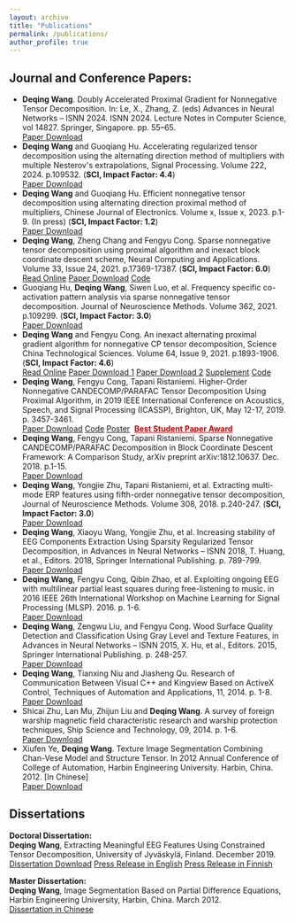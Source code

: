 ```yaml
---
layout: archive
title: "Publications"
permalink: /publications/
author_profile: true
---
```


Journal and Conference Papers:
------
- <b>Deqing Wang</b>. Doubly Accelerated Proximal Gradient for Nonnegative Tensor Decomposition. In: Le, X., Zhang, Z. (eds) Advances in Neural Networks – ISNN 2024. ISNN 2024. Lecture Notes in Computer Science, vol 14827. Springer, Singapore. pp. 55–65.<br /><a href="https://doi.org/10.1007/978-981-97-4399-5_6" target="_blank"><i class="fas fa-fw fa-file-pdf zoom"></i>Paper Download</a><br>
- <b>Deqing Wang</b> and Guoqiang Hu. Accelerating regularized tensor decomposition using the alternating direction method of multipliers with multiple Nesterov's extrapolations, Signal Processing. Volume 222, 2024. p.109532. (<b>SCI, Impact Factor: 4.4</b>)<br /><a href="https://doi.org/10.1016/j.sigpro.2024.109532" target="_blank"><i class="fas fa-fw fa-file-pdf zoom"></i>Paper Download</a><br>
- <b>Deqing Wang</b> and Guoqiang Hu. Efficient nonnegative tensor decomposition using alternating direction proximal method of multipliers, Chinese Journal of Electronics. Volume x, Issue x, 2023. p.1-9. (In press) (<b>SCI, Impact Factor: 1.2</b>)<br /><a href="https://cje.ejournal.org.cn/article/doi/10.23919/cje.2023.00.035" target="_blank"><i class="fas fa-fw fa-file-pdf zoom"></i>Paper Download</a><br>
- <b>Deqing Wang</b>, Zheng Chang and Fengyu Cong. Sparse nonnegative tensor decomposition using proximal algorithm and inexact block coordinate descent scheme, Neural Computing and Applications. Volume 33, Issue 24, 2021. p.17369-17387. (<b>SCI, Impact Factor: 6.0</b>)<br /><a href="https://rdcu.be/cyPBc" target="_blank"><i class="fas fa-fw fa-file-alt zoom"></i>Read Online</a>&nbsp;<a href="https://doi.org/10.1007/s00521-021-06325-8" target="_blank"><i class="fas fa-fw fa-file-pdf zoom"></i>Paper Download</a>&nbsp;<a href="https://github.com/wangdeqing/Nonnegative_Tensor_Decomposition" target="_blank"><i class="fas fa-fw fa-file-code zoom"></i>Code</a><br>
- Guoqiang Hu, <b>Deqing Wang</b>, Siwen Luo, et al. Frequency specific co-activation pattern analysis via sparse nonnegative tensor decomposition. Journal of Neuroscience Methods. Volume 362, 2021. p.109299. (<b>SCI, Impact Factor: 3.0</b>) <br /><a href="https://doi.org/10.1016/j.jneumeth.2021.109299" target="_blank"><i class="fas fa-fw fa-file-pdf zoom"></i>Paper Download</a><br>
- <b>Deqing Wang</b> and Fengyu Cong. An inexact alternating proximal gradient algorithm for nonnegative CP tensor decomposition, Science China Technological Sciences. Volume 64, Issue 9, 2021. p.1893-1906. (<b>SCI, Impact Factor: 4.6</b>)<br /><a href="https://rdcu.be/cpQTn" target="_blank"><i class="fas fa-fw fa-file-alt zoom"></i>Read Online</a>&nbsp;<a href="https://doi.org/10.1007/s11431-020-1840-4" target="_blank"><i class="fas fa-fw fa-file-pdf zoom"></i>Paper Download 1</a>&nbsp;<a href="http://engine.scichina.com/doi/10.1007/s11431-020-1840-4" target="_blank"><i class="fas fa-fw fa-file-pdf zoom"></i>Paper Download 2</a>&nbsp;<a href="https://static-content.springer.com/esm/art%3A10.1007%2Fs11431-020-1840-4/MediaObjects/11431_2020_1840_MOESM1_ESM.pdf" target="_blank"><i class="fas fa-fw fa-file-pdf zoom"></i>Supplement</a>&nbsp;<a href="https://github.com/wangdeqing/Inexact_Alternating_Proximal_Gradient" target="_blank"><i class="fas fa-fw fa-file-code zoom"></i>Code</a><br>
- <b>Deqing Wang</b>, Fengyu Cong, Tapani Ristaniemi. Higher-Order Nonnegative CANDECOMP/PARAFAC Tensor Decomposition Using Proximal Algorithm, in 2019 IEEE International Conference on Acoustics, Speech, and Signal Processing (ICASSP), Brighton, UK, May 12-17, 2019. p. 3457-3461.<br /><a href="https://doi.org/10.1109/ICASSP.2019.8683217" target="_blank"><i class="fas fa-fw fa-file-pdf zoom"></i>Paper Download</a>&nbsp;<a href="/files/codes/Code_NCP_PROX_BPP.zip" target="_blank"><i class="fas fa-fw fa-file-code zoom"></i>Code</a>&nbsp;<a href="https://sigport.org/documents/higher-order-nonnegative-candecompparafac-tensor-decomposition-using-proximal-algorithm" target="_blank"><i class="fas fa-fw fa-file-powerpoint zoom"></i>Poster</a>&nbsp;&nbsp;<a style="color:#CC0000" href="https://www.2019.ieeeicassp.org/2019.ieeeicassp.org/program.html#awards" target="_blank"><strong>Best Student Paper Award</strong></a><br>
- <b>Deqing Wang</b>, Fengyu Cong, Tapani Ristaniemi. Sparse Nonnegative CANDECOMP/PARAFAC Decomposition in Block Coordinate Descent Framework: A Comparison Study, arXiv preprint arXiv:1812.10637. Dec. 2018. p.1-15.<br /><a href="https://arxiv.org/abs/1812.10637" target="_blank"><i class="fas fa-fw fa-file-pdf zoom"></i>Paper Download</a><br>
- <b>Deqing Wang</b>, Yongjie Zhu, Tapani Ristaniemi, et al. Extracting multi-mode ERP features using fifth-order nonnegative tensor decomposition, Journal of Neuroscience Methods. Volume 308, 2018. p.240-247. (<b>SCI, Impact Factor: 3.0</b>)<br /><a href="https://doi.org/10.1016/j.jneumeth.2018.07.020" target="_blank"><i class="fas fa-fw fa-file-pdf zoom"></i>Paper Download</a><br>
- <b>Deqing Wang</b>, Xiaoyu Wang, Yongjie Zhu, et al. Increasing stability of EEG Components Extraction Using Sparsity Regularized Tensor Decomposition, in Advances in Neural Networks – ISNN 2018, T. Huang, et al., Editors. 2018, Springer International Publishing. p. 789-799.<br /><a href="https://doi.org/10.1007/978-3-319-92537-0_89" target="_blank"><i class="fas fa-fw fa-file-pdf zoom"></i>Paper Download</a><br>
- <b>Deqing Wang</b>, Fengyu Cong, Qibin Zhao, et al. Exploiting ongoing EEG with multilinear partial least squares during free-listening to music. in 2016 IEEE 26th International Workshop on Machine Learning for Signal Processing (MLSP). 2016. p. 1-6.<br /><a href="https://doi.org/10.1109/MLSP.2016.7738849" target="_blank"><i class="fas fa-fw fa-file-pdf zoom"></i>Paper Download</a><br>
- <b>Deqing Wang</b>, Zengwu Liu, and Fengyu Cong. Wood Surface Quality Detection and Classification Using Gray Level and Texture Features, in Advances in Neural Networks – ISNN 2015, X. Hu, et al., Editors. 2015, Springer International Publishing. p. 248-257.<br /><a href="https://doi.org/10.1007/978-3-319-25393-0_28" target="_blank"><i class="fas fa-fw fa-file-pdf zoom"></i>Paper Download</a><br>
- <b>Deqing Wang</b>, Tianxing Niu and Jiasheng Qu. Research of Communication Between Visual C++ and Kingview Based on ActiveX Control, Techniques of Automation and Applications, 11, 2014. p. 1-8.<br /><a href="https://oversea.cnki.net/KCMS/detail/detail.aspx?dbcode=CJFD&dbname=CJFDLAST2015&filename=ZDHJ201411031" target="_blank"><i class="fas fa-fw fa-file-pdf zoom"></i>Paper Download</a><br>
- Shicai Zhu, Lan Mu, Zhijun Liu and <b>Deqing Wang</b>. A survey of foreign warship magnetic field characteristic research and warship protection techniques, Ship Science and Technology, 09, 2014. p. 1-6. <br /><a href="https://oversea.cnki.net/KCMS/detail/detail.aspx?dbcode=CJFD&dbname=CJFD2014&filename=JCKX201409002" target="_blank"><i class="fas fa-fw fa-file-pdf zoom"></i>Paper Download</a><br>
- Xiufen Ye, <b>Deqing Wang</b>. Texture Image Segmentation Combining Chan-Vese Model and Structure Tensor. In 2012 Annual Conference of College of Automation, Harbin Engineering University. Harbin, China. 2012. [In Chinese]<br /><a href="http://users.jyu.fi/~dewang/Documents/Ye_Wang_Image_Segmentation_2012.pdf" target="_blank"><i class="fas fa-fw fa-file-pdf zoom"></i>Paper Download</a><br>


Dissertations
------
<b>Doctoral Dissertation:</b><br><b>Deqing Wang</b>, Extracting Meaningful EEG Features Using Constrained Tensor Decomposition, University of Jyväskylä, Finland. December 2019.<br>
<a href="http://urn.fi/URN:ISBN:978-951-39-7968-3" target="_blank"><i class="fas fa-fw fa-file-pdf zoom"></i>Dissertation Download</a>&nbsp;<a href="https://www.jyu.fi/en/news/analysing-multiway-brain-signals-wang" target="_blank"><i class="fas fa-fw fa-external-link-square-alt zoom"></i>Press Release in English</a>&nbsp;<a href="https://www.jyu.fi/fi/news/algoritmeista-apua-myos-aivojen-tutkimukseen-wang" target="_blank"><i class="fas fa-fw fa-external-link-square-alt zoom"></i>Press Release in Finnish</a><br>

<b>Master Dissertation:</b><br><b>Deqing Wang</b>, Image Segmentation Based on Partial Difference Equations, Harbin Engineering University, Harbin, China. March 2012.<br>
<a href="http://kns.cnki.net/KCMS/detail/detail.aspx?dbname=CMFD201301&filename=1012518274.nh" target="_blank"><i class="fas fa-fw fa-file-pdf zoom"></i>Dissertation in Chinese</a><br>

